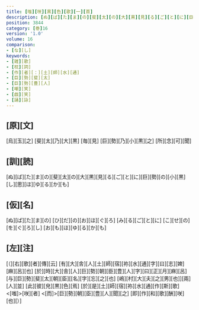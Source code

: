 ```yaml
---
title: [嗤][咲][黒][色][歌][一][首]
description: [ぬ][ば][た][ま][の][斐][太][の][大][黒][見][る][ご][と][に][巨][勢][の][小][黒][し][思][ほ][ゆ][る][か][も]
position: 3844
category: [巻]16
version: '1.0'
volume: 16
comparison:
- [な][し]
keywords:
- [雑][歌]
- [枕][詞]
- [作][者][：][土][師][水][通]
- [巨][勢][斐][太]
- [巨][勢][豊][人]
- [嘲][笑]
- [戯][笑]
- [誦][詠]
---
```


## [原][文]

[烏][玉][之] [斐][太][乃][大][黒] [毎][見] [巨][勢][乃][小][黒][之] [所][念][可][聞]

## [訓][読]

[ぬ][ば][た][ま][の][斐][太][の][大][黒][見][る][ご][と][に][巨][勢][の][小][黒][し][思][ほ][ゆ][る][か][も]

## [仮][名]

[ぬ][ば][た][ま][の] [ひ][だ][の][お][ほ][ぐ][ろ] [み][る][ご][と][に] [こ][せ][の][を][ぐ][ろ][し] [お][も][ほ][ゆ][る][か][も]

## [左][注]

[（][右][歌][者][傳][云] [有][大][舎][人][土][師][宿][祢][水][通][字][曰][志][婢][麻][呂][也] [於][時][大][舎][人][巨][勢][朝][臣][豊][人][字][曰][正][月][麻][呂] [与][巨][勢][斐][太][朝][臣][[名][字][忘][之][也] [嶋][村][大][夫][之][男][也]][兩][人][並] [此][彼][皃][黒][色][焉] [於][是][土][師][宿][祢][水][通][作][斯][歌]<[嗤]>[咲][者] <[而]>[巨][勢][朝][臣][豊][人][聞][之] [即][作][和][歌][酬][咲][也][）]
